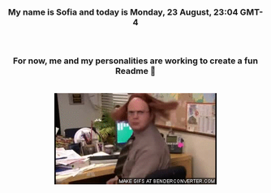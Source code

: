 


<div align="center">
<h3 >My name is Sofia and today is Monday, 23 August, 23:04 GMT-4</h3><br>
<h3 >For now, me and my personalities are working to create a fun Readme 👋
</h3><br>
<img src='img/dwight.gif' alt='working...'/>
</div>
